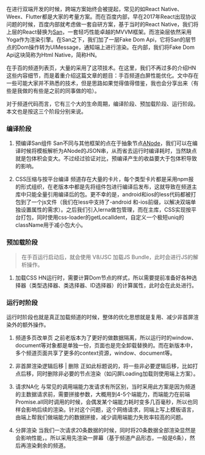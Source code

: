在进行双端开发的时候，跨端方案始终会被提起，常见的如React Native、Weex、Flutter都是大家的考量方案。而在百度内部，早在2017年React出现协议问题的时候，百度内部就考虑做一套自研方案，基于当时的React Native，我们将上层的React替换为[San]([https://github.com/baidu/san](https://github.com/baidu/san))，一套轻巧性能卓越的MVVM框架。而渲染层依然采用Yoga作为渲染引擎。在San之下，我们加了一层Fake Dom Api，它将San的层节点的Dom操作转为UIMessage，通知端上进行渲染。在内部，我们将Fake Dom Api这块简称为Html Native，简称HN。

在手百的频道列表页，大量的采用了这项技术。在这里，我们不再过多的介绍HN这些内容细节，而是着重介绍这篇文章的题目：手百频道白屏性能优化。文中存在一些可能大家并不熟悉的技术，但是思路如果觉得值得借鉴，我也会分享出来（有些是我做的有些是之前的同事做的哈）。

对于频道代码而言，它有三个大的生命周期，编译阶段、预加载阶段、运行阶段。本文也是按这三个阶段分别来说。

### 编译阶段
1. 预编译San组件
San不同与其他框架的点在于抽象节点[ANode]([https://github.com/baidu/san/blob/master/doc/anode.md](https://github.com/baidu/san/blob/master/doc/anode.md))，我们可以在编译时候将模板解析为ANode的JSON串，从而省去运行时编译耗时，当然缺点就是包体积会变大。不过经过验证对比，预编译产生的收益要大于包体积导致的影响。

2. CSS压缩与按平台编译
频道存在大量的卡片，每个类型卡片都是采用npm报的形式组织，在老版本中都是先将组件包进行编译后发布，这就导致在频道主库中只能全量引用编译后的包。更不幸的是，android和ios的less代码都被打包到了一个js文件（我们在less中支持了-android 和-ios前缀，以解决双端单独设置属性的需求）。之后我们引入lerna做包管理，而在主库，CSS实现按平台打包，同时使用css-loader的getLocalIdent，自定义一个极短uniq的className用于减小包大小。

### 预加载阶段
> 在手百运行启动后，就会使用 V8/JSC 加载JS Bundle，此时会进行JS的解析操作。

1. 加载CSS
HN运行时，需要计算Dom节点的样式，所以需要提前准备好各种选择器（类型选择器、类选择器、ID选择器）的计算属性，此时会在此处进行。

### 运行时阶段
运行时阶段也就是真正加载频道的时候，整体的优化思想就是复用、减少非首屏渲染外的额外操作。

1. 频道多页改单页
之前老版本为了更好的做数据隔离，所以运行时的window、document等对象都是单独一份，页面也是完全卸载替换的。而在新版本中，多个频道页面共享了更多的context资源，window、document等。

2. 非首屏渲染逻辑后移 | 删除
正如此标题说的，将一些非必要逻辑后移，比如打点后移，同时删除非必要的节点渲染（如闪屏Loading加载则使用端上方案）。

3. 请求NA化
与常见的调用端能力发请求有所区别，当时采用此方案是因为频道的主数据请求前，需要拼接参数，大概用到4-5个端能力，而端能力在前端Promise.all同时调用的时候，会偶发某个端能力耗时变多几百毫秒，所以也同样会影响后续的渲染。针对这个问题，这个网络请求，同端上写上模板语言，由端上帮我们做端能力的数据拼接，减少调用端能力失败率较高的问题。

4. 分屏渲染
当我们一次请求20条数据的时候，同时将20条数据全部渲染显然是会影响性能，。所以采用先渲染一屏幕（基于频道产品形态，一般是6条），然后再渲染剩余的频道。
